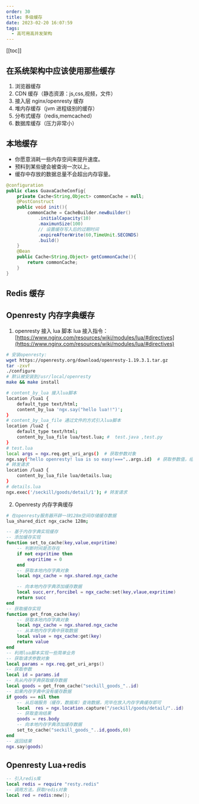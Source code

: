 ```yaml
---
order: 30
title: 多级缓存
date: 2023-02-20 16:07:59
tags: 
  - 高可用高并发架构
---
```


<!-- more -->
[[toc]]

## 在系统架构中应该使用那些缓存

1. 浏览器缓存
2. CDN 缓存（静态资源：js,css,视频，文件）
3. 接入层 nginx/openresty 缓存
4. 堆内存缓存（jvm 进程级别的缓存）
5. 分布式缓存（redis,memcached）
6. 数据库缓存（压力非常小）

## 本地缓存

- 你愿意消耗一些内存空间来提升速度。
- 预料到某些键会被查询一次以上。
- 缓存中存放的数据总量不会超出内存容量。

```java
@configuration
public class GuavaCacheConfig{
    private Cache<String,Object> commonCache = null;
    @PostConstruct
    public void init(){
        commonCache = CacheBuilder.newBuilder()
            .initialCapacity(10)
            .maximunSize(100)
            // 设置缓存写入后的过期时间
            .expireAfterWrite(60,TimeUnit.SECONDS)
            .build()
    }
    @Bean
    public Cache<String,Object> getCommonCache(){
        return commonCache;
    }
}

```

## Redis 缓存

## Openresty 内存字典缓存

1. openresty 接入 lua 脚本
   lua 接入指令：[https://www.nginx.com/resources/wiki/modules/lua/#directives](https://www.nginx.com/resources/wiki/modules/lua/#directives)

```bash
# 安装openresty:
wget https://openresty.org/download/openresty-1.19.3.1.tar.gz
tar -zxvf
./configure
# 默认被安装到/usr/local/openresty
make && make install

# content_by_lua 接入lua脚本
location /lua1 {
    default_type text/html;
    content_by_lua 'ngx.say("hello lua!!")';
}
# content_by_lua_file 通过文件的方式引入lua脚本
location /lua2 {
    default_type text/html;
    content_by_lua_file lua/test.lua; #  test.java ,test.py
}
# test.lua
local args = ngx.req.get_uri_args()  # 获取参数对象
ngx.say("hello openresty! lua is so easy!==="..args.id)  # 获取参数值，组装值：..
# 转发请求
location /lua3 {
    content_by_lua_file lua/details.lua;
}
# details.lua
ngx.exec('/seckill/goods/detail/1'); # 转发请求

```

2. Openresty 内存字典缓存

```bash
# 在openresty服务器开辟一块128m空间存储缓存数据
lua_shared_dict ngx_cache 128m;
```

```lua
-- 基于内存字典实现缓存
-- 添加缓存实现
function set_to_cache(key,value,expritime)
    -- 判断时间是否存在
    if not expritime then
        expritime = 0
    end
    -- 获取本地内存字典对象
    local ngx_cache = ngx.shared.ngx_cache

    -- 向本地内存字典添加缓存数据
    local succ,err,forcibel = ngx_cache:set(key,vlaue,expritime)
    return succ
end
-- 获取缓存实现
function get_from_cache(key)
    -- 获取本地内存字典对象
    local ngx_cache = ngx.shared.ngx_cache
    -- 从本地内存字典中获取数据
    local value = ngx_cache:get(key)
    return value
end
-- 利用lua脚本实现一些简单业务
-- 获取请求参数对象
local params = ngx.req.get_uri_args()
-- 获取参数
local id = params.id
-- 先从内存字典获取缓存数据
local goods = get_from_cache("seckill_goods_"..id)
-- 如果内存字典中没有缓存数据
if goods == nil then
    -- 从后端服务（缓存，数据库）查询数据，完毕在放入内存字典缓存即可
    local  res = ngx.location.capture("/seckill/goods/detail/"..id)
    -- 获取查询结果
    goods = res.body
    -- 向本地内存字典添加缓存数据
    set_to_cache("seckill_goods_"..id,goods,60)
end
-- 返回结果
ngx.say(goods)
```

## Openresty Lua+redis

```lua
-- 引入redis库
local redis = require "resty.redis"
-- 调用方法，获取redis对象
local red = redis:new();
```
